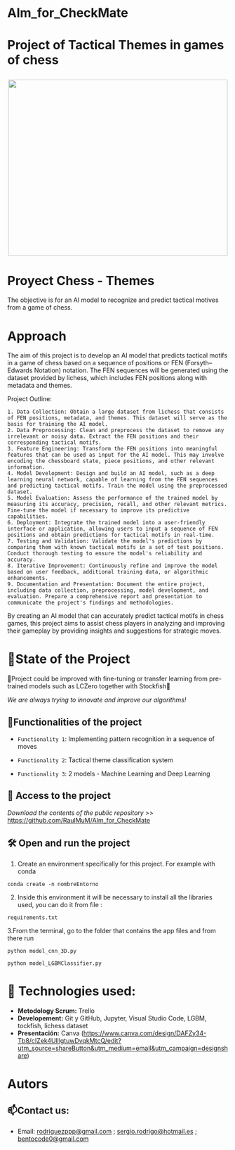 # AIm_for_CheckMate

<h1 align="center">
  <p align="left">Project of Tactical Themes in games of chess</p>
  <img align="center" width="500" height="400" src="https://i.ytimg.com/vi/lP36_hLMHIc/maxresdefault.jpg">
</h1>

# Proyect Chess - Themes

The objective is for an AI model to recognize and predict tactical motives from a game of chess.


# Approach

The aim of this project is to develop an AI model that predicts tactical motifs in a game of chess based on a sequence of positions or FEN (Forsyth–Edwards Notation) notation. The FEN sequences will be generated using the dataset provided by lichess, which includes FEN positions along with metadata and themes.

Project Outline:

    1. Data Collection: Obtain a large dataset from lichess that consists of FEN positions, metadata, and themes. This dataset will serve as the basis for training the AI model.
    2. Data Preprocessing: Clean and preprocess the dataset to remove any irrelevant or noisy data. Extract the FEN positions and their corresponding tactical motifs.
    3. Feature Engineering: Transform the FEN positions into meaningful features that can be used as input for the AI model. This may involve encoding the chessboard state, piece positions, and other relevant information.
    4. Model Development: Design and build an AI model, such as a deep learning neural network, capable of learning from the FEN sequences and predicting tactical motifs. Train the model using the preprocessed dataset.
    5. Model Evaluation: Assess the performance of the trained model by measuring its accuracy, precision, recall, and other relevant metrics. Fine-tune the model if necessary to improve its predictive capabilities.
    6. Deployment: Integrate the trained model into a user-friendly interface or application, allowing users to input a sequence of FEN positions and obtain predictions for tactical motifs in real-time.
    7. Testing and Validation: Validate the model's predictions by comparing them with known tactical motifs in a set of test positions. Conduct thorough testing to ensure the model's reliability and accuracy.
    8. Iterative Improvement: Continuously refine and improve the model based on user feedback, additional training data, or algorithmic enhancements.
    9. Documentation and Presentation: Document the entire project, including data collection, preprocessing, model development, and evaluation. Prepare a comprehensive report and presentation to communicate the project's findings and methodologies.

By creating an AI model that can accurately predict tactical motifs in chess games, this project aims to assist chess players in analyzing and improving their gameplay by providing insights and suggestions for strategic moves.

# :mechanical_arm:State of the Project
:construction:Project could be improved with fine-tuning or transfer learning from pre-trained models such as LCZero together with Stockfish:construction:

*We are always trying to innovate and improve our algorithms!*


## :hammer:Functionalities of the project

- `Functionality 1`: Implementing pattern recognition in a sequence of moves

- `Functionality 2`: Tactical theme classification system

- `Functionality 3`: 2 models - Machine Learning and Deep Learning

## 📁 Access to the project

*Download the contents of the public repository* >> https://github.com/RaulMuM/AIm_for_CheckMate

## 🛠️ Open and run the project

1. Create an environment specifically for this project. For example with conda
```
conda create -n nombreEntorno
```
2. Inside this environment it will be necessary to install all the libraries used, you can do it from file :
```
requirements.txt
```
3.From the terminal, go to the folder that contains the app files and from there run
```
python model_cnn_3D.py

python model_LGBMClassifier.py
```

# :wrench: Technologies used:

   - **Metodology Scrum:** Trello 
   - **Developement:** Git y GitHub, Jupyter, Visual Studio Code, LGBM, tockfish, lichess dataset
   - **Presentación:** Canva (https://www.canva.com/design/DAFZy34-Tb8/cIZek4UlllgtuwDvqkMtcQ/edit?utm_source=shareButton&utm_medium=email&utm_campaign=designshare) 

# Autors



## :mailbox:Contact us:

- Email: rodriguezppp@gmail.com ;
        sergio.rodrigo@hotmail.es ;
        bentocode0@gmail.com
